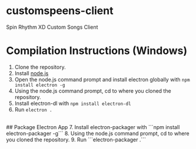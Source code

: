 # customspeens-client
 Spin Rhythm XD Custom Songs Client
 
# Compilation Instructions (Windows)
1. Clone the repository.
2. Install [node.js](https://nodejs.org/)
3. Open the node.js command prompt and install electron globally with ```npm install electron -g```
4. Using the node.js command prompt, cd to where you cloned the repository.
5. Install electron-dl with ```npm install electron-dl```
6. Run ```electron .```
<br>
## Package Electron App
7. Install electron-packager with ```npm install electron-packager -g```
8. Using the node.js command prompt, cd to where you cloned the repository.
9. Run ```electron-packager .```
